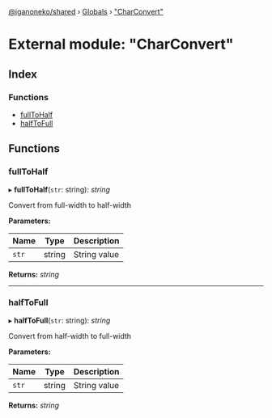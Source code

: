 [@iganoneko/shared](../README.md) › [Globals](../globals.md) › ["CharConvert"](_charconvert_.md)

# External module: "CharConvert"

## Index

### Functions

* [fullToHalf](_charconvert_.md#fulltohalf)
* [halfToFull](_charconvert_.md#halftofull)

## Functions

###  fullToHalf

▸ **fullToHalf**(`str`: string): *string*

Convert from full-width to half-width

**Parameters:**

Name | Type | Description |
------ | ------ | ------ |
`str` | string | String value  |

**Returns:** *string*

___

###  halfToFull

▸ **halfToFull**(`str`: string): *string*

Convert from half-width to full-width

**Parameters:**

Name | Type | Description |
------ | ------ | ------ |
`str` | string | String value  |

**Returns:** *string*

